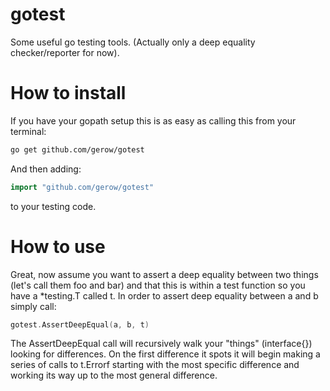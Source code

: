 gotest
======

Some useful go testing tools.  (Actually only a deep equality checker/reporter for now).

How to install
======

If you have your gopath setup this is as easy as calling this from your terminal:

```bash
go get github.com/gerow/gotest
```

And then adding:

```go
import "github.com/gerow/gotest"
```
to your testing code.

How to use
==========

Great, now assume you want to assert a deep equality between two things (let's call them foo and bar) and that this is within a test function so you have a *testing.T called t.  In order to assert deep equality between a and b simply call:

```go
gotest.AssertDeepEqual(a, b, t)
```
The AssertDeepEqual call will recursively walk your "things" (interface{}) looking for differences.  On the first difference it spots it will begin making a series of calls to t.Errorf starting with the most specific difference and working its way up to the most general difference.
